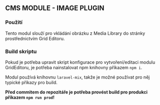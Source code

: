 ## CMS MODULE - IMAGE PLUGIN

### Použití

Tento modul slouží pro vkládání obrázku z Media Library do stránky prostřednictvím Grid Editoru.

### Build skriptu

Pokud je potřeba upravit skript konfigurace pro vytvoření/editaci modulu GridEditoru, je potřeba nainstalovat npm knihovny příkazem `npm i`.

Modul používá knihovnu `laravel-mix`, takže je možné používat pro něj typické příkazy pro build.

**Před commitem do repozitáře je potřeba provést build pro produkci příkazem `npm run prod`!**
